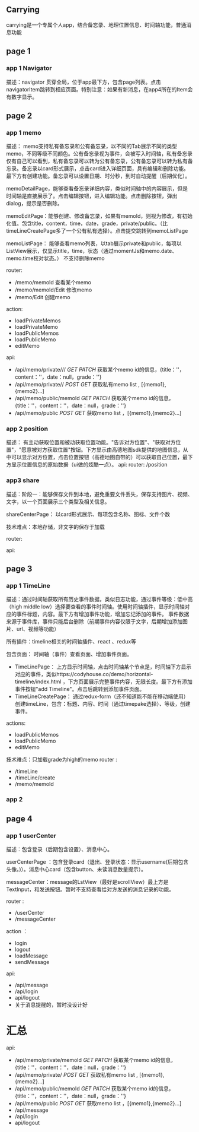 
## Carrying


carrying是一个专属个人app，结合备忘录、地理位置信息、时间轴功能，普通消息功能

## page 1 
### app 1 Navigator
描述：navigator 贯穿全局，位于app最下方，包含page列表。点击navigatorItem跳转到相应页面。特别注意：如果有新消息，在app4所在的Item会有数字显示。

## page 2
### app 1  memo
描述： memo支持私有备忘录和公有备忘录，以不同的Tab展示不同的类型memo，不同等级不同颜色。公有备忘录视为事件，会被写入时间轴，私有备忘录仅有自己可以看到，私有备忘录可以转为公有备忘录，公有备忘录可以转为私有备忘录。备忘录以card形式展示，点击card进入详细页面，具有编辑和删除功能。最下方有创建功能。备忘录可以设置日期、时分秒，到时自动提醒（后期优化）。

memoDetailPage，能够查看备忘录详细内容，类似时间轴中的内容展示，但是时间轴是直接展示了。点击编辑按钮，进入编辑功能。点击删除按钮，弹出dialog，提示是否删除。

memoEditPage：能够创建、修改备忘录，如果有memoId，则视为修改，有初始化值。包含title，content，time，date，grade，private/public。（比timeLineCreatePage多了一个公有私有选择）。点击提交跳转到memoListPage

memoListPage： 能够查看memo列表，以tab展示private和public，每项以ListView展示，仅显示title，time，状态（通过momentJs和memo.date、memo.time校对状态。）
不支持删除memo

router: 
- /memo/memoId   查看某个memo
- /memo/memoId/Edit    修改memo
- /memo/Edit   创建memo

action:
- loadPrivateMemos
- loadPrivateMemo
- loadPublicMemos
- loadPublicMemo
- editMemo


api: 
- /api/memo/private/<user-id>/<memo-id>/ *GET PATCH* 获取某个memo id的信息，{title：''，content：''，date：null，grade：''}
- /api/memo/private/<user-id>/ *POST GET* 获取私有memo list , [{memo1},{memo2}...]
- /api/memo/public/memoId *GET PATCH* 获取某个memo id的信息，{title：''，content：''，date：null，grade：''}
-  /api/memo/public *POST GET* 获取memo list ，[{memo1},{memo2}...]


### app 2 position
描述： 有主动获取位置和被动获取位置功能。"告诉对方位置"、"获取对方位置"，"愿意被对方获取位置"按钮。下方显示由高德地图sdk提供的地图信息，从中可以显示对方位置，点击位置按钮（高德地图自带的）可以获取自己位置，最下方显示位置信息的原始数据（ui做的炫酷一点）。
api:
router: /position

### app3 share
描述：阶段一：能够保存文件到本地，避免重要文件丢失，保存支持图片、视频、文字，以一个页面展示三个类型及相关信息。

shareCenterPage： 以card形式展示、每项包含名称、图标、文件个数

技术难点：本地存储，非文字的保存于加载

router:

api:

## page 3 
### app 1 TimeLine
描述：通过时间轴获取所有历史事件数据，类似日志功能，通过事件等级：低中高（high middle low）选择要查看的事件时间轴。使用时间轴插件，显示时间轴对应的事件标题，内容。最下方有增加事件功能，增加忘记添加的事件。
事件数据来源于事件库，事件只能后台删除（前期事件内容仅限于文字，后期增加添加图片、url、视频等功能）

所有插件：timeline相关的时间轴插件、react 、redux等

包含页面：
时间轴（事件）查看页面、增加事件页面。
* TimeLinePage： 上方显示时间轴，点击时间轴某个节点是，时间轴下方显示对应的事件，类似https://codyhouse.co/demo/horizontal-timeline/index.html ，下方页面展示完整事件内容，无限长度。最下方有添加事件按钮"add Timeline"。点击后跳转到添加事件页面。
* TimeLineCreatePage： 通过redux-form（还不知道能不能在移动端使用）创建timeLine，包含：标题、内容、时间（通过timepake选择）、等级，创建事件。

actions:
- loadPublicMemos
- loadPublicMemo
- editMemo

技术难点：只加载grade为high的memo
router : 
- /timeLine  
- /timeLine/create
- /memo/memoId
### app 2 

## page 4 
### app 1 userCenter
描述：包含登录（后期包含设置）、消息中心。

userCenterPage ：包含登录card（退出、登录状态：显示username(后期包含头像。)）。消息中心card（包含button、未读消息数量提示）。

messageCenter：message的LstView（最好是scrollView）最上方是TextInput，和发送按钮。暂时不支持查看给对方发送的消息记录的功能。

router :
- /userCenter
- /messageCenter

action ：
- login
- logout
- loadMessage
- sendMessage

api:
- /api/message
- /api/login
- api/logout
-  关于消息提醒的，暂时没设计好


# 汇总
api: 
- /api/memo/private/memoId *GET PATCH* 获取某个memo id的信息，{title：''，content：''，date：null，grade：''}
- /api/memo/private/ *POST GET* 获取私有memo list , [{memo1},{memo2}...]
- /api/memo/public/memoId *GET PATCH* 获取某个memo id的信息，{title：''，content：''，date：null，grade：''}
-  /api/memo/public *POST GET* 获取memo list ，[{memo1},{memo2}...]
- /api/message
- /api/login
- api/logout